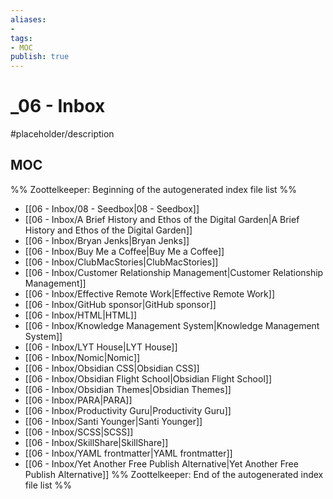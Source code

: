 ```yaml
---
aliases:
- 
tags:
- MOC
publish: true
---
```


# _06 - Inbox

#placeholder/description 

## MOC

%% Zoottelkeeper: Beginning of the autogenerated index file list  %%
-  [[06 - Inbox/08 - Seedbox|08 - Seedbox]]
-  [[06 - Inbox/A Brief History and Ethos of the Digital Garden|A Brief History and Ethos of the Digital Garden]]
-  [[06 - Inbox/Bryan Jenks|Bryan Jenks]]
-  [[06 - Inbox/Buy Me a Coffee|Buy Me a Coffee]]
-  [[06 - Inbox/ClubMacStories|ClubMacStories]]
-  [[06 - Inbox/Customer Relationship Management|Customer Relationship Management]]
-  [[06 - Inbox/Effective Remote Work|Effective Remote Work]]
-  [[06 - Inbox/GitHub sponsor|GitHub sponsor]]
-  [[06 - Inbox/HTML|HTML]]
-  [[06 - Inbox/Knowledge Management System|Knowledge Management System]]
-  [[06 - Inbox/LYT House|LYT House]]
-  [[06 - Inbox/Nomic|Nomic]]
-  [[06 - Inbox/Obsidian CSS|Obsidian CSS]]
-  [[06 - Inbox/Obsidian Flight School|Obsidian Flight School]]
-  [[06 - Inbox/Obsidian Themes|Obsidian Themes]]
-  [[06 - Inbox/PARA|PARA]]
-  [[06 - Inbox/Productivity Guru|Productivity Guru]]
-  [[06 - Inbox/Santi Younger|Santi Younger]]
-  [[06 - Inbox/SCSS|SCSS]]
-  [[06 - Inbox/SkillShare|SkillShare]]
-  [[06 - Inbox/YAML frontmatter|YAML frontmatter]]
-  [[06 - Inbox/Yet Another Free Publish Alternative|Yet Another Free Publish Alternative]]
%% Zoottelkeeper: End of the autogenerated index file list  %%

